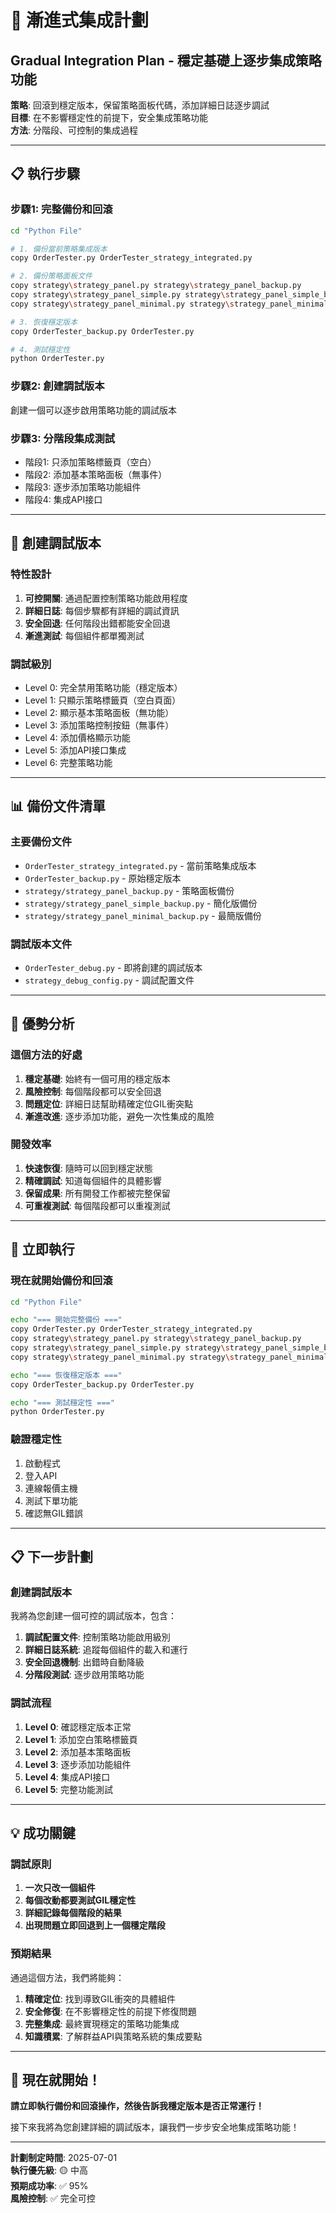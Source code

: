 # 🎯 漸進式集成計劃
## Gradual Integration Plan - 穩定基礎上逐步集成策略功能

**策略**: 回滾到穩定版本，保留策略面板代碼，添加詳細日誌逐步調試  
**目標**: 在不影響穩定性的前提下，安全集成策略功能  
**方法**: 分階段、可控制的集成過程

---

## 📋 執行步驟

### 步驟1: 完整備份和回滾
```bash
cd "Python File"

# 1. 備份當前策略集成版本
copy OrderTester.py OrderTester_strategy_integrated.py

# 2. 備份策略面板文件
copy strategy\strategy_panel.py strategy\strategy_panel_backup.py
copy strategy\strategy_panel_simple.py strategy\strategy_panel_simple_backup.py
copy strategy\strategy_panel_minimal.py strategy\strategy_panel_minimal_backup.py

# 3. 恢復穩定版本
copy OrderTester_backup.py OrderTester.py

# 4. 測試穩定性
python OrderTester.py
```

### 步驟2: 創建調試版本
創建一個可以逐步啟用策略功能的調試版本

### 步驟3: 分階段集成測試
- 階段1: 只添加策略標籤頁（空白）
- 階段2: 添加基本策略面板（無事件）
- 階段3: 逐步添加策略功能組件
- 階段4: 集成API接口

---

## 🔧 創建調試版本

### 特性設計
1. **可控開關**: 通過配置控制策略功能啟用程度
2. **詳細日誌**: 每個步驟都有詳細的調試資訊
3. **安全回退**: 任何階段出錯都能安全回退
4. **漸進測試**: 每個組件都單獨測試

### 調試級別
- Level 0: 完全禁用策略功能（穩定版本）
- Level 1: 只顯示策略標籤頁（空白頁面）
- Level 2: 顯示基本策略面板（無功能）
- Level 3: 添加策略控制按鈕（無事件）
- Level 4: 添加價格顯示功能
- Level 5: 添加API接口集成
- Level 6: 完整策略功能

---

## 📊 備份文件清單

### 主要備份文件
- `OrderTester_strategy_integrated.py` - 當前策略集成版本
- `OrderTester_backup.py` - 原始穩定版本
- `strategy/strategy_panel_backup.py` - 策略面板備份
- `strategy/strategy_panel_simple_backup.py` - 簡化版備份
- `strategy/strategy_panel_minimal_backup.py` - 最簡版備份

### 調試版本文件
- `OrderTester_debug.py` - 即將創建的調試版本
- `strategy_debug_config.py` - 調試配置文件

---

## 🎯 優勢分析

### 這個方法的好處
1. **穩定基礎**: 始終有一個可用的穩定版本
2. **風險控制**: 每個階段都可以安全回退
3. **問題定位**: 詳細日誌幫助精確定位GIL衝突點
4. **漸進改進**: 逐步添加功能，避免一次性集成的風險

### 開發效率
1. **快速恢復**: 隨時可以回到穩定狀態
2. **精確調試**: 知道每個組件的具體影響
3. **保留成果**: 所有開發工作都被完整保留
4. **可重複測試**: 每個階段都可以重複測試

---

## 🚀 立即執行

### 現在就開始備份和回滾
```bash
cd "Python File"

echo "=== 開始完整備份 ==="
copy OrderTester.py OrderTester_strategy_integrated.py
copy strategy\strategy_panel.py strategy\strategy_panel_backup.py
copy strategy\strategy_panel_simple.py strategy\strategy_panel_simple_backup.py
copy strategy\strategy_panel_minimal.py strategy\strategy_panel_minimal_backup.py

echo "=== 恢復穩定版本 ==="
copy OrderTester_backup.py OrderTester.py

echo "=== 測試穩定性 ==="
python OrderTester.py
```

### 驗證穩定性
1. 啟動程式
2. 登入API
3. 連線報價主機
4. 測試下單功能
5. 確認無GIL錯誤

---

## 📋 下一步計劃

### 創建調試版本
我將為您創建一個可控的調試版本，包含：
1. **調試配置文件**: 控制策略功能啟用級別
2. **詳細日誌系統**: 追蹤每個組件的載入和運行
3. **安全回退機制**: 出錯時自動降級
4. **分階段測試**: 逐步啟用策略功能

### 調試流程
1. **Level 0**: 確認穩定版本正常
2. **Level 1**: 添加空白策略標籤頁
3. **Level 2**: 添加基本策略面板
4. **Level 3**: 逐步添加功能組件
5. **Level 4**: 集成API接口
6. **Level 5**: 完整功能測試

---

## 💡 成功關鍵

### 調試原則
1. **一次只改一個組件**
2. **每個改動都要測試GIL穩定性**
3. **詳細記錄每個階段的結果**
4. **出現問題立即回退到上一個穩定階段**

### 預期結果
通過這個方法，我們將能夠：
1. **精確定位**: 找到導致GIL衝突的具體組件
2. **安全修復**: 在不影響穩定性的前提下修復問題
3. **完整集成**: 最終實現穩定的策略功能集成
4. **知識積累**: 了解群益API與策略系統的集成要點

---

## 🎯 現在就開始！

**請立即執行備份和回滾操作，然後告訴我穩定版本是否正常運行！**

接下來我將為您創建詳細的調試版本，讓我們一步步安全地集成策略功能！

---

**計劃制定時間**: 2025-07-01  
**執行優先級**: 🟡 中高  
**預期成功率**: ✅ 95%  
**風險控制**: ✅ 完全可控
